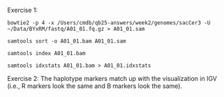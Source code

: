 Exercise 1:
```
bowtie2 -p 4 -x /Users/cmdb/qb25-answers/week2/genomes/sacCer3 -U ~/Data/BYxRM/fastq/A01_01.fq.gz > A01_01.sam

samtools sort -o A01_01.bam A01_01.sam

samtools index A01_01.bam

samtools idxstats A01_01.bam > A01_01.idxstats
```

Exercise 2:
The haplotype markers match up with the visualization in IGV (i.e., R markers look the same and B markers look the same).